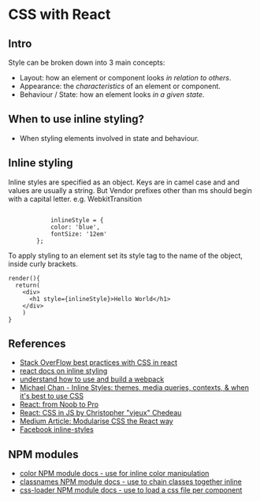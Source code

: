 # CSS with React

## Intro
Style can be broken down into 3 main concepts:
* Layout: how an element or component looks *in relation to others*.
* Appearance: the *characteristics* of an element or component.
* Behaviour / State: how an element looks *in a given state*.

## When to use inline styling?
* When styling elements involved in state and behaviour.

## Inline styling

Inline styles are specified as an object. Keys are in camel case and and values are usually a string. But Vendor prefixes other than ms should begin with a capital letter. e.g. WebkitTransition
```

            inlineStyle = {
            color: 'blue',
            fontSize: '12em'
        };

```
To apply styling to an element set its style tag to the name of the object, inside curly brackets.
```
render(){
  return(
    <div>
      <h1 style={inlineStyle}>Hello World</h1>
    </div>
    )
}
```

## References
* [Stack OverFlow best practices with CSS in react](http://stackoverflow.com/questions/26882177/react-js-inline-style-best-practices)
* [react docs on inline styling](https://facebook.github.io/react/tips/inline-styles.html)
* [understand how to use and build a webpack](http://webpack.github.io/docs/using-loaders.html)
* [Michael Chan - Inline Styles: themes, media queries, contexts, & when it's best to use CSS](https://www.youtube.com/watch?v=ERB1TJBn32c)
* [React: from Noob to Pro](https://www.youtube.com/watch?v=NHzUPnRwqXY)
* [React: CSS in JS by Christopher "vjeux" Chedeau](https://speakerdeck.com/vjeux/react-css-in-js)
* [Medium Article: Modularise CSS the React way](https://medium.com/@jviereck/modularise-css-the-react-way-1e817b317b04#.irubo4epp)
* [Facebook inline-styles](https://facebook.github.io/react/tips/inline-styles.html)


## NPM modules
* [color NPM module docs - use for inline color manipulation](https://www.npmjs.com/package/color)
* [classnames NPM module docs - use to chain classes together inline](https://www.npmjs.com/package/classnames)
* [css-loader NPM module docs - use to load a css file per component](https://www.npmjs.com/package/css-loader)
